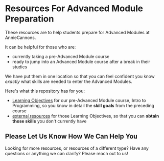 #  Resources For Advanced Module Preparation

These resources are to help students prepare for Advanced Modules at AnnieCannons.

It can be helpful for those who are:

- currently taking a pre-Advanced Module course
- ready to jump into an Advanced Module course after a break in their studies

We have put them in one location so that you can feel confident you know _exactly_ what skills are needed to enter the Advanced Modules.

Here's what this repository has for you:

- [Learning Objectives](./learningObjectives.md) for our pre-Advanced Module course, Intro to Programming, so you know in detail the **skill goals** from the preceding course
- [external resources](./resources.md) for those Learning Objectives, so that you can **obtain those skills** you don't currently have

## Please Let Us Know How We Can Help You

Looking for more resources, or resources of a different type? Have any questions or anything we can clarify? Please reach out to us!
